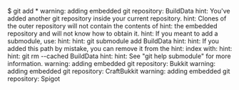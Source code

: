 $ git add *
warning: adding embedded git repository: BuildData
hint: You've added another git repository inside your current repository.
hint: Clones of the outer repository will not contain the contents of
hint: the embedded repository and will not know how to obtain it.
hint: If you meant to add a submodule, use:
hint: 
hint: git submodule add <url> BuildData
hint: 
hint: If you added this path by mistake, you can remove it from the
hint: index with:
hint: 
hint: git rm --cached BuildData
hint: 
hint: See "git help submodule" for more information.
warning: adding embedded git repository: Bukkit
warning: adding embedded git repository: CraftBukkit
warning: adding embedded git repository: Spigot

